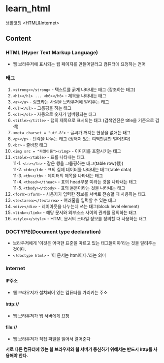 # learn_html
생활코딩 <HTML&Internet>
## Content
### HTML (Hyper Text Markup Language)
   + 웹 브라우저에 표시되는 웹 페이지를 만들어달라고 컴퓨터에 요청하는 언어
### 태그
1. `<strong></strong>` - 텍스트를 굵게 나타내는 태그 (강조하는 태그)
2. `<h1></h1> ... <h6></h6>` - 제목을 나타내는 태그
3. `<a></a>` - 링크라는 사실을 브라우저에 알려주는 태그
4. `<ul></ul>` - 그룹핑을 하는 태그
5. `<ol></ol>` - 자동으로 숫자가 넘버링되는 태그
6. `<title></title>` - 탭의 제목으로 표시되는 태그 (검색엔진은 title을 기준으로 검색)
7. `<meta charset = "utf-8">` - 글씨가 깨지는 현상을 없애는 태그
8. `<p></p>` - 단락을 나누는 태그 (정해져 있는 여백만큼만 벌어진다)
9. `<br>` - 줄바꿈 태그
10. `<img src = "파일이름"></img>` - 이미지를 포함시키는 태그
11. `<table></table>` - 표를 나타내는 태그   
11-1. `<tr></tr>` - 같은 행을 그룹핑하는 태그(table row(행))   
11-2. `<td></td>` - 표의 실제 데이터를 나타내는 태그(table data)   
11-3. `<th></th>` - 데이터의 제목을 나타내는 태그   
11-4. `<thead></thead>` - 표의 head부분 이라는 것을 나타내는 태그   
11-5. `<tbody></tbody>` - 표의 본문이라는 것을 나타내는 태그
12. `<form></form>` - 사용자가 입력한 정보를 서버로 전송할 때 사용하는 태그
13. `<textarea></textarea>` - 여러줄을 입력할 수 있는 태그
14. `<div></div>` - 레이아웃을 나누는데 쓰는 태그(block level element)
15. `<link></link>` - 해당 문서와 외부소스 사이의 관계를 정의하는 태그
15. `<style></style>` - HTML 문서의 스타일 정보를 정의할 때 사용하는 태그

### DOCTYPE(Document type declaration)
+ 브라우저에게 '이것은 어떠한 표준을 따르고 있는 태그들이야'라는 것을 알려주는 것이다.
+ `<!doctype html>` - '이 문서는 html이다.'라는 의미

### Internet
#### IP주소   
+ 웹 브라우저가 설치되어 있는 컴퓨터를 가리키는 주소
#### http://
+ 웹 브라우저가 웹 서버에게 요청
#### file://
+ 웹 브라우저가 직접 파일을 읽어서 열어준다

**서로 다른 컴퓨터에 있는 웹 브라우저와 웹 서버가 통신하기 위해서는 반드시 http를 사용해야 한다.**
